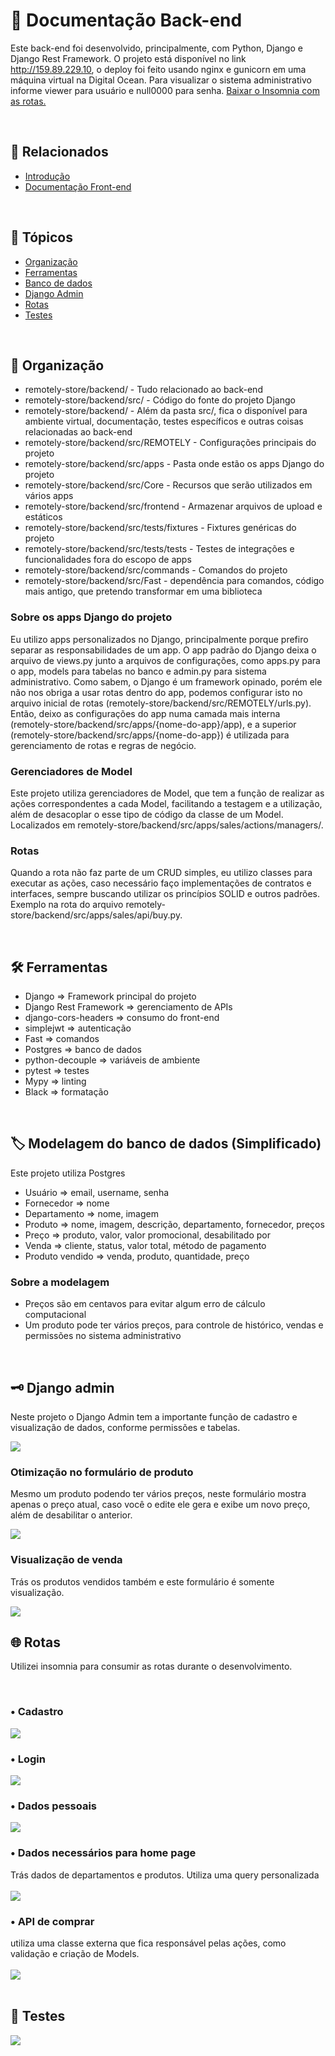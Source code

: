 <h1>📖 Documentação Back-end</h1>
<p>Este back-end foi desenvolvido, principalmente, com Python, Django e Django Rest Framework. O projeto está disponível no link <a href="http://159.89.229.10">http://159.89.229.10</a>, o deploy foi feito usando nginx e gunicorn em uma máquina virtual na Digital Ocean. Para visualizar o sistema administrativo informe viewer para usuário e null0000 para senha. <a href="./readme/remotely.json" type="application/json" download="remotely.json">Baixar o Insomnia com as rotas.</a></p>

<br>

<h2>🔗 Relacionados</h2>
<ul>
<li><a href="https://github.com/dhomini-rabelo/remotely-store">Introdução</a></li>
<li><a href="https://github.com/dhomini-rabelo/remotely-store/tree/main/frontend">Documentação Front-end</a></li>
</ul>

<br>
<h2>🔗 Tópicos</h2>
<ul>
<li><a href="#organization">Organização</a></li>
<li><a href="#tools">Ferramentas</a></li>
<li><a href="#db">Banco de dados</a></li>
<li><a href="#admin">Django Admin</a></li>
<li><a href="#routes">Rotas</a></li>
<li><a href="#tests">Testes</a></li>
</ul>

<br>
<h2 id="organization">🎯 Organização</h2>

<ul>

<li>remotely-store/backend/ - Tudo relacionado ao back-end</li>
<li>remotely-store/backend/src/ - Código do fonte do projeto Django</li>
<li>remotely-store/backend/ - Além da pasta src/, fica o disponível para ambiente virtual, documentação, testes específicos e outras coisas relacionadas ao back-end</li>
<li>remotely-store/backend/src/REMOTELY - Configurações principais do projeto</li>
<li>remotely-store/backend/src/apps - Pasta onde estão os apps Django do projeto</li>
<li>remotely-store/backend/src/Core - Recursos que serão utilizados em vários apps</li>
<li>remotely-store/backend/src/frontend - Armazenar arquivos de upload e estáticos</li>
<li>remotely-store/backend/src/tests/fixtures - Fixtures genéricas do projeto</li>
<li>remotely-store/backend/src/tests/tests - Testes de integrações e funcionalidades fora do escopo de apps</li>
<li>remotely-store/backend/src/commands - Comandos do projeto</li>
<li>remotely-store/backend/src/Fast - dependência para comandos, código mais antigo, que pretendo transformar em uma biblioteca</li>

</ul>

<h3>Sobre os apps Django do projeto</h3>

<p>
Eu utilizo apps personalizados no Django, principalmente porque prefiro separar as responsabilidades de um app. O
app padrão do Django deixa o arquivo de views.py junto a arquivos de configurações, como apps.py para o app, models
para tabelas no banco e admin.py para sistema administrativo. Como sabem, o Django é um framework opinado, porém 
ele não nos obriga a usar rotas dentro do app, podemos configurar isto no arquivo inicial de rotas (remotely-store/backend/src/REMOTELY/urls.py). Então, deixo as configurações do app numa camada mais interna
(remotely-store/backend/src/apps/{nome-do-app}/app), e a superior 
(remotely-store/backend/src/apps/{nome-do-app}) é utilizada para gerenciamento de rotas e regras de negócio.
</p>

<h3>Gerenciadores de Model</h3>

<p>
Este projeto utiliza gerenciadores de Model, que tem a função de realizar as ações correspondentes
a cada Model, facilitando a testagem e a utilização, além de desacoplar o esse tipo de código da classe de um Model. 
Localizados em remotely-store/backend/src/apps/sales/actions/managers/.
</p>

<h3>Rotas</h3>

<p>
Quando a rota não faz parte de um CRUD simples, eu utilizo classes para executar as ações, caso necessário faço 
implementações de contratos e interfaces, sempre buscando utilizar os princípios SOLID e outros padrões. Exemplo na rota do arquivo remotely-store/backend/src/apps/sales/api/buy.py.
</p>


<br>
<h2 id="tools">🛠️ Ferramentas</h2>


<ul>
<li>Django => Framework principal do projeto</li>
<li>Django Rest Framework => gerenciamento de APIs</li>
<li>django-cors-headers => consumo do front-end</li>
<li>simplejwt => autenticação</li>
<li>Fast => comandos</li>
<li>Postgres => banco de dados</li>
<li>python-decouple => variáveis de ambiente</li>
<li>pytest => testes</li>
<li>Mypy => linting</li>
<li>Black => formatação</li>
</ul>

<br>
<h2 id="db">🏷️ Modelagem do banco de dados (Simplificado)</h2>
<p>Este projeto utiliza Postgres</p>

<ul>
<li>Usuário => email, username, senha</li>
<li>Fornecedor => nome</li>
<li>Departamento => nome, imagem</li>
<li>Produto => nome, imagem, descrição, departamento, fornecedor, preços</li>
<li>Preço => produto, valor, valor promocional, desabilitado por</li>
<li>Venda => cliente, status, valor total, método de pagamento</li>
<li>Produto vendido => venda, produto, quantidade, preço</li>
</ul>

<h3>Sobre a modelagem</h3>

<ul>
<li>Preços são em centavos para evitar algum erro de cálculo computacional</li>
<li>Um produto pode ter vários preços, para controle de histórico, vendas e permissões no sistema administrativo</li>
</ul>

<br>
<h2 id="admin">🗝️ Django admin</h2>
<p>Neste projeto o Django Admin tem a importante função de cadastro e visualização de dados, conforme permissões e tabelas.</p>
<img src="./readme/admin.gif" />
<br>

<h3>Otimização no formulário de produto</h3>
<p>
Mesmo um produto podendo ter vários preços, neste formulário mostra apenas o preço atual, caso você o edite ele
gera e exibe um novo preço, além de desabilitar o anterior.
</p>
<img src="./readme/admin-product.gif" />
<br>

<h3>Visualização de venda</h3>
<p>
Trás os produtos vendidos também e este formulário é somente visualização.
</p>

<img src="./readme/admin-venda.png" />


<br>
<h2 id="routes">🌐 Rotas</h2>
<p>
Utilizei insomnia para consumir as rotas durante o desenvolvimento.
</p>
<br>

<h3>• Cadastro</h3>
<img src="./readme/register.gif" />
<br>

<h3>• Login</h3>
<img src="./readme/login.gif" />
<br>

<h3>• Dados pessoais</h3>
<img src="./readme/me.gif" />
<br>

<h3>• Dados necessários para home page</h3>
<div><span>Trás dados de departamentos e produtos. Utiliza uma query personalizada</span></div>
<br>
<img src="./readme/home.gif" />
<br>

<h3>• API de comprar</h3>
<div><span>utiliza uma classe externa que fica responsável pelas ações, como validação e criação de Models.</span></div>
<br>
<img src="./readme/buy.gif" />
<br>

<br>
<h2 id="tests">🧪 Testes</h2>
<img src="./readme/pytest.png" />